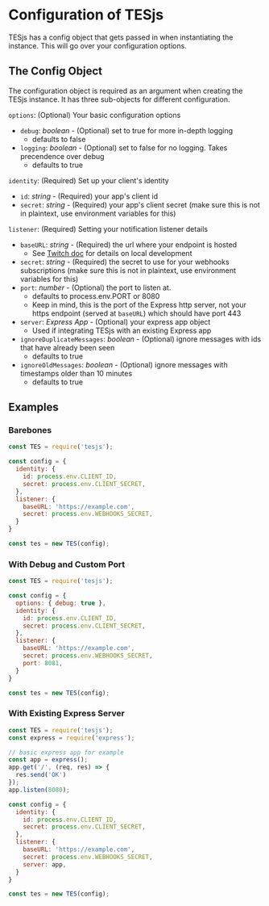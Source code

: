 # Configuration of TESjs
TESjs has a config object that gets passed in when instantiating the instance.  This will go over your configuration options.

## The Config Object
The configuration object is required as an argument when creating the TESjs instance.  It has three sub-objects for different configuration.

`options`: (Optional) Your basic configuration options
- `debug`: *boolean* - (Optional) set to true for more in-depth logging
  - defaults to false
- `logging`: *boolean* - (Optional) set to false for no logging. Takes precendence over debug
  - defaults to true

`identity`: (Required) Set up your client's identity
- `id`: *string* - (Required) your app's client id
- `secret`: *string* - (Required) your app's client secret (make sure this is not in plaintext, use environment variables for this)

`listener`: (Required) Setting your notification listener details
- `baseURL`: *string* - (Required) the url where your endpoint is hosted
  - See [Twitch doc](https://dev.twitch.tv/docs/eventsub) for details on local development
- `secret`: *string* - (Required) the secret to use for your webhooks subscriptions (make sure this is not in plaintext, use environment variables for this)
- `port`: *number* - (Optional) the port to listen at.
  - defaults to process.env.PORT or 8080
  - Keep in mind, this is the port of the Express http server, not your https endpoint (served at `baseURL`) which should have port 443
- `server`: *Express App* - (Optional) your express app object
  - Used if integrating TESjs with an existing Express app
- `ignoreDuplicateMessages`: *boolean* - (Optional) ignore messages with ids that have already been seen
  - defaults to true
- `ignoreOldMessages`: *boolean* - (Optional) ignore messages with timestamps older than 10 minutes
  - defaults to true

## Examples
### Barebones
```js
const TES = require('tesjs');

const config = {
  identity: {
    id: process.env.CLIENT_ID,
    secret: process.env.CLIENT_SECRET,
  },
  listener: {
    baseURL: 'https://example.com',
    secret: process.env.WEBHOOKS_SECRET,
  }
}

const tes = new TES(config);
```
### With Debug and Custom Port
```js
const TES = require('tesjs');

const config = {
  options: { debug: true },
  identity: {
    id: process.env.CLIENT_ID,
    secret: process.env.CLIENT_SECRET,
  },
  listener: {
    baseURL: 'https://example.com',
    secret: process.env.WEBHOOKS_SECRET,
    port: 8081,
  }
}

const tes = new TES(config);
```
### With Existing Express Server
```js
const TES = require('tesjs');
const express = require('express');

// basic express app for example
const app = express();
app.get('/', (req, res) => {
  res.send('OK')
});
app.listen(8080);

const config = {
  identity: {
    id: process.env.CLIENT_ID,
    secret: process.env.CLIENT_SECRET,
  },
  listener: {
    baseURL: 'https://example.com',
    secret: process.env.WEBHOOKS_SECRET,
    server: app,
  }
}

const tes = new TES(config);
```
